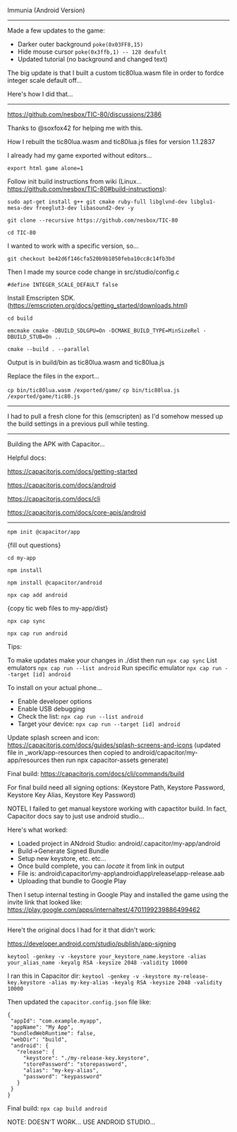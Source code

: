 Immunia (Android Version)

----

Made a few updates to the game:

- Darker outer background `poke(0x03FF8,15)`
- Hide mouse cursor `poke(0x3ffb,1) -- 128 deafult`
- Updated tutorial (no background and changed text)

The big update is that I built a custom tic80lua.wasm file in order to fordce integer scale default off...

Here's how I did that...

----

https://github.com/nesbox/TIC-80/discussions/2386

Thanks to @soxfox42 for helping me with this.

How I rebuilt the tic80lua.wasm and tic80lua.js files for version 1.1.2837

I already had my game exported without editors...

`export html game alone=1`

Follow init build instructions from wiki (Linux... https://github.com/nesbox/TIC-80#build-instructions):

`sudo apt-get install g++ git cmake ruby-full libglvnd-dev libglu1-mesa-dev freeglut3-dev libasound2-dev -y`

`git clone --recursive https://github.com/nesbox/TIC-80`

`cd TIC-80`

I wanted to work with a specific version, so...

`git checkout be42d6f146cfa520b9b1050feba10cc8c14fb3bd`

Then I made my source code change in src/studio/config.c

`#define INTEGER_SCALE_DEFAULT false`

Install Emscripten SDK. (https://emscripten.org/docs/getting_started/downloads.html)

`cd build`

`emcmake cmake -DBUILD_SDLGPU=On -DCMAKE_BUILD_TYPE=MinSizeRel -DBUILD_STUB=On ..`

`cmake --build . --parallel`

Output is in build/bin as tic80lua.wasm and tic80lua.js

Replace the files in the export...

`cp bin/tic80lua.wasm /exported/game/`
`cp bin/tic80lua.js /exported/game/tic80.js`

----

I had to pull a fresh clone for this (emscripten) as I'd somehow messed up the build settings in a previous pull while testing.

----

Building the APK with Capacitor...

Helpful docs:

https://capacitorjs.com/docs/getting-started

https://capacitorjs.com/docs/android

https://capacitorjs.com/docs/cli

https://capacitorjs.com/docs/core-apis/android

----

`npm init @capacitor/app`

{fill out questions}

`cd my-app`

`npm install`

`npm install @capacitor/android`

`npx cap add android`

{copy tic web files to my-app/dist}

`npx cap sync`

`npx cap run android`

Tips:

To make updates make your changes in ./dist then run `npx cap sync`
List emulators `npx cap run --list android`
Run specific emulator `npx cap run --target [id] android`

To install on your actual phone...
 - Enable developer options
 - Enable USB debugging
 - Check the list: `npx cap run --list android`
 - Target your device: `npx cap run --target [id] android`

Update splash screen and icon: https://capacitorjs.com/docs/guides/splash-screens-and-icons
(updated file in _work/app-resources then copied to android/capacitor/my-app/resources then run npx capacitor-assets generate)

Final build:
https://capacitorjs.com/docs/cli/commands/build

For final build need all signing options: (Keystore Path, Keystore Password, Keystore Key Alias, Keystore Key Password)

NOTEL I failed to get manual keystore working with capactitor build. In fact, Capacitor docs say to just use android studio...

Here's what worked:

- Loaded project in ANdroid Studio: android/.capacitor/my-app/android
- Build->Generate Signed Bundle
- Setup new keystore, etc. etc...
- Once build complete, you can _locate_ it from link in output
- File is: android\capacitor\my-app\android\app\release\app-release.aab
- Uploading that bundle to Google Play

Then I setup internal testing in Google Play and installed the game using the invite link that looked like: https://play.google.com/apps/internaltest/4701199239886499462

----

Here't the original docs I had for it that didn't work:

https://developer.android.com/studio/publish/app-signing

`keytool -genkey -v -keystore your_keystore_name.keystore -alias your_alias_name -keyalg RSA -keysize 2048 -validity 10000`

I ran this in Capacitor dir:
`keytool -genkey -v -keystore my-release-key.keystore -alias my-key-alias -keyalg RSA -keysize 2048 -validity 10000`

Then updated the `capacitor.config.json` file like:

```
{
 "appId": "com.example.myapp",
 "appName": "My App",
 "bundledWebRuntime": false,
 "webDir": "build",
 "android": {
   "release": {
     "keystore": "./my-release-key.keystore",
     "storePassword": "storepassword",
     "alias": "my-key-alias",
     "password": "keypassword"
   }
 }
}
```

Final build: `npx cap build android`

NOTE: DOESN'T WORK... USE ANDROID STUDIO...

